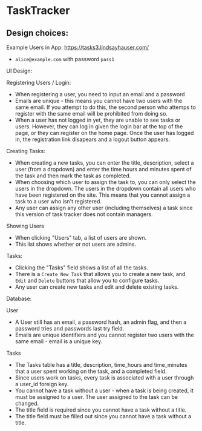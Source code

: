 # TaskTracker

## Design choices:

Example Users in App: https://tasks3.lindsayhauser.com/
  * `alice@example.com` with password `pass1`

UI Design:

Registering Users / Login:
  * When registering a user, you need to input an email and a password
  * Emails are unique - this means you cannot have two users with the same email. If you attempt to do this, the second person who attemps to register with the same email will be prohibited from doing so.
  * When a user has not logged in yet, they are unable to see tasks or users. However, they can log in given the login bar at the top of the page, or they can register on the home page. Once the user has logged in, the registration link disapears and a logout button appears.

Creating Tasks:
  * When creating a new tasks, you can enter the title, description, select a user (from a dropdown) and enter the time hours and minutes spent of the task and then mark the task as completed.
  * When choosing which user to assign the task to, you can only select the users in the dropdown. The users in the dropdown contain all users who have been registered on the site. This means that you cannot assign a task to a user who isn't registered.
  * Any user can assign any other user (including themselves) a task since this version of task tracker does not contain managers.

Showing Users
  * When clicking "Users" tab, a list of users are shown.
  * This list shows whether or not users are admins.

Tasks:
  * Clicking the "Tasks" field shows a list of all the tasks.
  * There is a `Create New Task` that allows you to create a new task, and `Edit` and `Delete` buttons that allow you to configure tasks.
  * Any user can create new tasks and edit and delete existing tasks.

Database:

User
  * A User still has an email, a password hash, an admin flag, and then a password tries and passwords last try field.
  * Emails are unique identifiers and you cannot register two users with the same email - email is a unique key.

Tasks
  * The Tasks table has  a title, description, time_hours and time_minutes that a user spent working on the task, and a completed field.
  * Since users work on tasks, every task is associated with a user through a user_id foreign key.
  * You cannot have a task without a user - when a task is being created, it must be assigned to a user. The user assigned to the task can be changed.
  * The title field is required since you cannot have a task without a title.
  * The title field must be filled out since you cannot have a task without a title.




#
